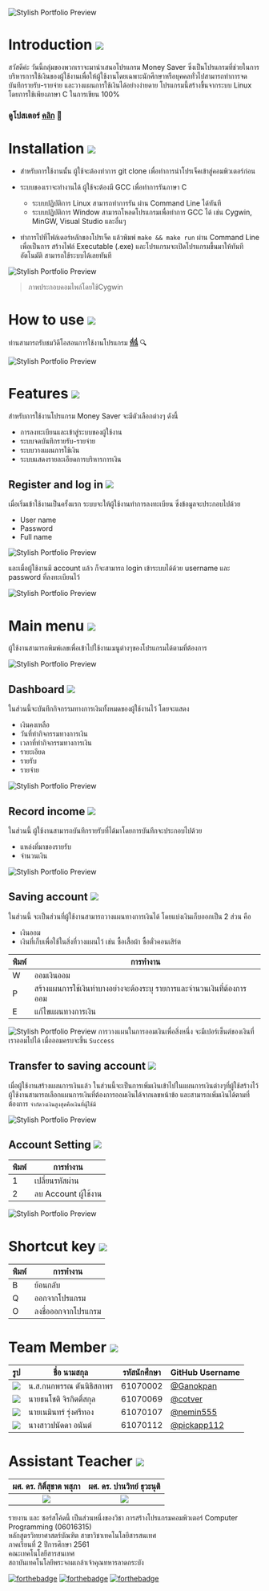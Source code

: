 ![Stylish Portfolio Preview](https://github.com/cotver/money-saver_compro/blob/master/img/head.png?raw=true)

#  Introduction ![](img/introo.png)
สวัสดีค่ะ วันนี้กลุ่มของพวกเราจะมานำเสนอโปรแกรม Money Saver ซึ่งเป็นโปรแกรมที่ช่วยในการบริหารการใช้เงินของผู้ใช้งานเพื่อให้ผู้ใช้งานโดยเฉพาะนักศึกษาหรือบุคคลทั่วไปสามารถทำการจดบันทึกรายรับ-รายจ่าย และวางแผนการใช้เงินได้อย่างง่ายดาย โปรแกรมนี้สร้างขื้นจากระบบ Linux โดยการใช้เพียงภาษา C ในการเขียน 100%

### ดูโปสเตอร์ **[คลิก](https://github.com/cotver/money-saver_compro/blob/master/img/Poster.pdf)** :memo:
#  Installation ![](img/installlll.png)
* สำหรับการใช้งานนั้น ผู้ใช้จะต้องทำการ git clone เพื่อทำการนำโปรเจ็คเข้าสู่คอมพิวเตอร์ก่อน

* ระบบของเราจะทำงานได้ ผู้ใช้จะต้องมี GCC เพื่อทำการรันภาษา C
   * ระบบปฏิบัติการ Linux สามารถทำการรัน ผ่าน Command Line ได้ทันที
   * ระบบปฏิบัติการ Window สามารถโหลดโปรแกรมเพื่อทำการ GCC ได้ เช่น Cygwin, MinGW, Visual Studio และอื่นๆ

* ทำการไปที่โฟล์เดอร์หลักของโปรเจ็ค แล้วพิมพ์ `make && make run` ผ่าน Command Line เพื่อเป็นการ สร้างไฟล์ Executable (.exe) และโปรแกรมจะเปิดโปรแกรมขื้นมาให้ทันทีอัตโนมัติ สามารถใช้ระบบได้เลยทันที

![Stylish Portfolio Preview](https://github.com/cotver/money-saver_compro/blob/master/img/run.png)
> ภาพประกอบคอมไพล์โดยใช้Cygwin

# How to use ![](img/how.png)
ท่านสามารถรับชมวิดีโอสอนการใช้งานโปรแกรม **[ที่นี่](https://www.youtube.com/watch?v=NtKG8CkagG8)** 	:mag:


![Stylish Portfolio Preview](https://github.com/cotver/money-saver_compro/blob/master/img/pro.png)

# Features ![](img/featuree.png)
สำหรับการใช้งานโปรแกรม Money Saver จะมีตัวเลือกต่างๆ ดังนี้
* การลงทะเบียนและเข้าสู่ระบบของผู้ใช้งาน
* ระบบจดบันทึกรายรับ-รายจ่าย
* ระบบวางแผนการใช้เงิน
* ระบบแสดงรายละเอียดการบริหารการเงิน

## Register and log in ![](img/loginnn.png)
เมื่อเริ่มเข้าใช้งานเป็นครั้งแรก ระบบจะให้ผู้ใช้งานทำการลงทะเบียน ซึ่งข้อมูลจะประกอบไปด้วย
 * User name
 * Password
 * Full name
 
 
![Stylish Portfolio Preview](https://github.com/cotver/money-saver_compro/blob/master/img/regis.gif)


และเมื่อผู้ใช้งานมี account แล้ว ก็จะสามารถ login เข้าระบบได้ด้วย username และ password ที่ลงทะเบียนไว้

![Stylish Portfolio Preview](https://github.com/cotver/money-saver_compro/blob/master/img/login.gif)


# Main menu ![](img/Help.png)
ผู้ใช้งานสามารถพิมพ์เลขเพื่อเข้าไปใช้งานเมนูต่างๆของโปรแกรมได้ตามที่ต้องการ

![Stylish Portfolio Preview](https://github.com/cotver/money-saver_compro/blob/master/img/menu.png)



## Dashboard ![](img/Help.png)

ในส่วนนี้จะบันทึกกิจกรรมทางการเงินทั้งหมดของผู้ใช้งานไว้ โดยจะแสดง

* เงินคงเหลือ
* วันที่ทำกิจกรรมทางการเงิน
* เวลาที่ทำกิจกรรมทางการเงิน
* รายะเอียด
* รายรับ
* รายจ่าย

![Stylish Portfolio Preview](https://github.com/cotver/money-saver_compro/blob/master/img/record.png)

##  Record income ![](img/Help.png)
ในส่วนนี้ ผู้ใช้งานสามารถบันทึกรายรับที่ได้มาโดยการบันทึกจะประกอบไปด้วย
* แหล่งที่มาของรายรับ
* จำนวนเงิน

![Stylish Portfolio Preview](https://github.com/cotver/money-saver_compro/blob/master/img/new.gif)


##  Saving account ![](img/Help.png)
ในส่วนนี้ จะเป็นส่วนที่ผู้ใช้งานสามารถวางแผนทางการเงินได้ โดยแบ่งเงินเก็บออกเป็น 2 ส่วน คือ
* เงินออม
* เงินที่เก็บเพื่อใช้ในสิ่งที่วางแผนไว้ เช่น ซื้อเสื้อผ้า ซื้อตั๋วคอนเสิร์ต

| พิมพ์ | การทำงาน |
| ---| -----|
| W | ออมเงินออม |
| P | สร้างแผนการใช้เงินทำบางอย่างจะต้องระบุ รายการและจำนวนเงินที่ต้องการออม |
| E | แก้ไขแผนทางการเงิน |

![Stylish Portfolio Preview](https://github.com/cotver/money-saver_compro/blob/master/img/plan.png)
การวางแผนในการออมเงินเพื่อสิ่งหนึ่ง จะมีเปอร์เซ็นต์ของเงินที่เราออมไปได้ เมื่อออมครบจะขึ้น `Success`


##  Transfer to saving account ![](img/Help.png)
เมื่อผู้ใช้งานสร้างแผนการเงินแล้ว ในส่วนนี้จะเป็นการเพิ่มเงินเข้าไปในแผนการเงินต่างๆที่ผู้ใช้สร้างไว้<br>
ผู้ใช้งานสามารถเลือกแผนการเงินที่ต้องการออมเงินได้จากเลขหน้าข้อ และสามารถเพิ่มเงินได้ตามที่ต้องการ `จำกัดวงเงินสูงสุดคือเงินที่ผู้ใช้มี`

![Stylish Portfolio Preview](https://github.com/cotver/money-saver_compro/blob/master/img/deposit.png)

##  Account Setting ![](img/Help.png)

| พิมพ์ | การทำงาน |
| ---| -----|
| 1 | เปลี่ยนรหัสผ่าน |
| 2 | ลบ Account ผู้ใช้งาน |

![Stylish Portfolio Preview](https://github.com/cotver/money-saver_compro/blob/master/img/account.png)

#  Shortcut key ![](img/Help.png)
| พิมพ์ | การทำงาน |
| --| -----|
| B | ย้อนกลับ |
| Q | ออกจากโปรแกรม |
| O | ลงชื่อออกจากโปรแกรม |


#  Team Member ![](img/teamm.png)
| รูป| ชื่อ นามสกุล | รหัสนักศึกษา | GitHub Username |
| --| -----| -----| -----|
| ![](https://github.com/cotver/money-saver_compro/blob/master/img/gloy.jpg) | น.ส.กนกพรรณ ตันนิธิสถาพร | 61070002 |[@Ganokpan](https://github.com/Ganokpan)
| ![](https://github.com/cotver/money-saver_compro/blob/master/img/boy.jpg) | นายธนโชติ จิรกิตติ์สกุล | 61070069 |[@cotver](https://github.com/cotver)
| ![](https://github.com/cotver/money-saver_compro/blob/master/img/517.jpg) | นายเนมินทร์ รุ่งศรีทอง | 61070107 |[@nemin555](https://github.com/nemin555)
| ![](https://github.com/cotver/money-saver_compro/blob/master/img/ploy.jpg) | นางสาวปนัดดา อนันต์ | 61070112 |[@pickapp112](https://github.com/pickapp112)


#  Assistant Teacher ![](img/teacherr.png)
|ผศ. ดร. กิติ์สุชาต พสุภา|ผศ. ดร. ปานวิทย์ ธุวะนุติ|
|:-:|:-:|
|![](img/Aj.%20Oong.png)|![](https://github.com/cotver/money-saver_compro/blob/master/img/Aj.panwit.jpg)|

รายงาน และ ซอร์สโค้ดนี้ เป็นส่วนหนึ่งของวิชา การสร้างโปรแกรมคอมพิวเตอร์ Computer Programming (06016315)<br>
หลักสูตรวิทยาศาสตร์บัณฑิต สาขาวิชาเทคโนโลยีสารสนเทศ<br>
ภาคเรียนที่ 2 ปีการศึกษา 2561<br>
คณะเทคโนโลยีสารสนเทศ<br>
สถาบันเทคโนโลยีพระจอมเกล้าเจ้าคุณทหารลาดกระบัง<br>


[![forthebadge](https://forthebadge.com/images/badges/makes-people-smile.svg)](https://forthebadge.com)
[![forthebadge](https://forthebadge.com/images/badges/made-with-c.svg)](https://forthebadge.com)
[![forthebadge](https://forthebadge.com/images/badges/made-with-c-plus-plus.svg)](https://forthebadge.com)

